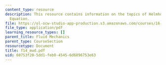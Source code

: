 ```yaml
---
content_type: resource
description: This resource contains information on the topics of Helmholtz and Laplace?s
  Equation.
file: https://ol-ocw-studio-app-production.s3.amazonaws.com/courses/16-01-unified-engineering-i-ii-iii-iv-fall-2005-spring-2006/60753f205dd1feb045456d6896753e63_f14_mud.pdf
file_type: application/pdf
learning_resource_types: []
parent_title: Fluid Mechanics
parent_type: CourseSection
resourcetype: Document
title: f14_mud.pdf
uid: 60753f20-5dd1-feb0-4545-6d6896753e63
---
```

